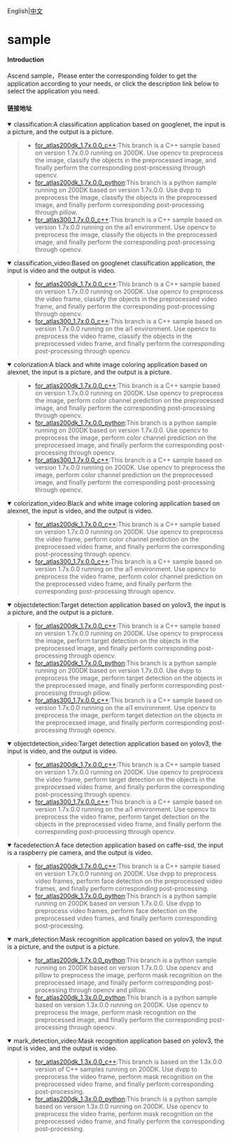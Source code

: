 English|[中文](README.md)

# sample

#### Introduction

Ascend sample，Please enter the corresponding folder to get the application according to your needs, or click the description link below to select the application you need.


#### 链接地址


<details open><summary>classification:A classification application based on googlenet, the input is a picture, and the output is a picture.</summary><blockquote>

- [for_atlas200dk_1.7x.0.0_c++](https://gitee.com/ascend/samples/tree/master/classification/for_atlas200dk_1.7x.0.0_c++):This branch is a C++ sample based on version 1.7x.0.0 running on 200DK. Use opencv to preprocess the image, classify the objects in the preprocessed image, and finally perform the corresponding post-processing through opencv.  
- [for_atlas200dk_1.7x.0.0_python](https://gitee.com/ascend/samples/tree/master/classification/for_atlas200dk_1.7x.0.0_python):This branch is a python sample running on 200DK based on version 1.7x.0.0. Use dvpp to preprocess the image, classify the objects in the preprocessed image, and finally perform corresponding post-processing through pillow.   
- [for_atlas300_1.7x.0.0_c++](https://gitee.com/ascend/samples/tree/master/classification/for_atlas300_1.7x.0.0_c++):This branch is a C++ sample based on version 1.7x.0.0 running on the ai1 environment. Use opencv to preprocess the image, classify the objects in the preprocessed image, and finally perform the corresponding post-processing through opencv. 
</blockquote></details>  


<details open><summary>classification_video:Based on googlenet classification application, the input is video and the output is video.</summary><blockquote>

- [for_atlas200dk_1.7x.0.0_c++](https://gitee.com/ascend/samples/tree/master/classification_video/for_atlas200dk_1.7x.0.0_c++):This branch is a C++ sample based on version 1.7x.0.0 running on 200DK. Use opencv to preprocess the video frame, classify the objects in the preprocessed video frame, and finally perform the corresponding post-processing through opencv.   
- [for_atlas300_1.7x.0.0_c++](https://gitee.com/ascend/samples/tree/master/classification_video/for_atlas300_1.7x.0.0_c++):This branch is a C++ sample based on version 1.7x.0.0 running on the ai1 environment. Use opencv to preprocess the video frame, classify the objects in the preprocessed video frame, and finally perform the corresponding post-processing through opencv.   
</blockquote></details>


<details open><summary>colorization:A black and white image coloring application based on alexnet, the input is a picture, and the output is a picture.</summary><blockquote>

- [for_atlas200dk_1.7x.0.0_c++](https://gitee.com/ascend/samples/tree/master/colorization/for_atlas200dk_1.7x.0.0_c++):This branch is a C++ sample based on version 1.7x.0.0 running on 200DK. Use opencv to preprocess the image, perform color channel prediction on the preprocessed image, and finally perform the corresponding post-processing through opencv.  
- [for_atlas200dk_1.7x.0.0_python](https://gitee.com/ascend/samples/tree/master/colorization/for_atlas200dk_1.7x.0.0_python):This branch is a python sample running on 200DK based on version 1.7x.0.0. Use opencv to preprocess the image, perform color channel prediction on the preprocessed image, and finally perform the corresponding post-processing through opencv.
- [for_atlas300_1.7x.0.0_c++](https://gitee.com/ascend/samples/tree/master/colorization/for_atlas300_1.7x.0.0_c++):This branch is a C++ sample based on version 1.7x.0.0 running on 200DK. Use opencv to preprocess the image, perform color channel prediction on the preprocessed image, and finally perform the corresponding post-processing through opencv.
  
</blockquote></details>  

   
<details open><summary>colorization_video:Black and white image coloring application based on alexnet, the input is video, and the output is video.</summary><blockquote>

- [for_atlas200dk_1.7x.0.0_c++](https://gitee.com/ascend/samples/tree/master/colorization_video/for_atlas200dk_1.7x.0.0_c++):This branch is a C++ sample based on version 1.7x.0.0 running on 200DK. Use opencv to preprocess the video frame, perform color channel prediction on the preprocessed video frame, and finally perform the corresponding post-processing through opencv.  
- [for_atlas300_1.7x.0.0_c++](https://gitee.com/ascend/samples/tree/master/colorization_video/for_atlas300_1.7x.0.0_c++):This branch is a C++ sample based on version 1.7x.0.0 running on the ai1 environment. Use opencv to preprocess the video frame, perform color channel prediction on the preprocessed video frame, and finally perform the corresponding post-processing through opencv.
</blockquote></details>


<details open><summary>objectdetection:Target detection application based on yolov3, the input is a picture, and the output is a picture.</summary><blockquote>

- [for_atlas200dk_1.7x.0.0_c++](https://gitee.com/ascend/samples/tree/master/objectdetection/for_atlas200dk_1.7x.0.0_c++):This branch is a C++ sample based on version 1.7x.0.0 running on 200DK. Use opencv to preprocess the image, perform target detection on the objects in the preprocessed image, and finally perform corresponding post-processing through opencv.  
- [for_atlas200dk_1.7x.0.0_python](https://gitee.com/ascend/samples/tree/master/objectdetection/for_atlas200dk_1.7x.0.0_python):This branch is a python sample running on 200DK based on version 1.7x.0.0. Use dvpp to preprocess the image, perform target detection on the objects in the preprocessed image, and finally perform corresponding post-processing through pillow.   
- [for_atlas300_1.7x.0.0_c++](https://gitee.com/ascend/samples/tree/master/objectdetection/for_atlas300_1.7x.0.0_c++):This branch is a C++ sample based on version 1.7x.0.0 running on the ai1 environment. Use opencv to preprocess the image, perform target detection on the objects in the preprocessed image, and finally perform corresponding post-processing through opencv.  
</blockquote></details>


<details open><summary>objectdetection_video:Target detection application based on yolov3, the input is video, and the output is video.</summary><blockquote>

- [for_atlas200dk_1.7x.0.0_c++](https://gitee.com/ascend/samples/tree/master/objectdetection_video/for_atlas200dk_1.7x.0.0_c++):This branch is a C++ sample based on version 1.7x.0.0 running on 200DK. Use opencv to preprocess the video frame, perform target detection on the objects in the preprocessed video frame, and finally perform the corresponding post-processing through opencv.    
- [for_atlas300_1.7x.0.0_c++](https://gitee.com/ascend/samples/tree/master/objectdetection_video/for_atlas300_1.7x.0.0_c++):This branch is a C++ sample based on version 1.7x.0.0 running on the ai1 environment. Use opencv to preprocess the video frame, perform target detection on the objects in the preprocessed video frame, and finally perform the corresponding post-processing through opencv.  
</blockquote></details>

<details open><summary>facedetection:A face detection application based on caffe-ssd, the input is a raspberry pie camera, and the output is video.</summary><blockquote>

- [for_atlas200dk_1.7x.0.0_c++](https://gitee.com/ascend/samples/tree/master/facedetection/for_atlas200dk_1.7x.0.0_c++):This branch is a C++ sample based on version 1.7x.0.0 running on 200DK. Use dvpp to preprocess video frames, perform face detection on the preprocessed video frames, and finally perform corresponding post-processing.  
- [for_atlas200dk_1.7x.0.0_python](https://gitee.com/ascend/samples/tree/master/facedetection/for_atlas200dk_1.7x.0.0_python):This branch is a python sample running on 200DK based on version 1.7x.0.0. Use dvpp to preprocess video frames, perform face detection on the preprocessed video frames, and finally perform corresponding post-processing. 
</blockquote></details> 

<details open><summary>mark_detection:Mask recognition application based on yolov3, the input is a picture, and the output is a picture.</summary><blockquote>

- [for_atlas200dk_1.7x.0.0_python](https://gitee.com/ascend/samples/tree/master/mark_detection/%20for_atlas200dk_1.7x.0.0_python):This branch is a python sample running on 200DK based on version 1.7x.0.0. Use opencv and pillow to preprocess the image, perform mask recognition on the preprocessed image, and finally perform corresponding post-processing through opencv and pillow. 
- [for_atlas200dk_1.3x.0.0_python](https://gitee.com/ascend/samples/tree/master/mark_detection/for_atlas200dk_1.3x.0.0_python):This branch is a python sample based on version 1.3x.0.0 running on 200DK. Use opencv to preprocess the image, perform mask recognition on the preprocessed image, and finally perform the corresponding post-processing through opencv. 
</blockquote></details>


<details open><summary>mark_detection_video:Mask recognition application based on yolov3, the input is video, and the output is video.</summary><blockquote>

- [for_atlas200dk_1.3x.0.0_c++](https://gitee.com/ascend/samples/tree/master/mark_detection_video/for_atlas200dk_1.3x.0.0_c++):This branch is based on the 1.3x.0.0 version of C++ samples running on 200DK. Use dvpp to preprocess the video frame, perform mask recognition on the preprocessed video frame, and finally perform corresponding post-processing. 
- [for_atlas200dk_1.3x.0.0_python](https://gitee.com/ascend/samples/tree/master/mark_detection_video/for_atlas200dk_1.3x.0.0_python):This branch is a python sample based on version 1.3x.0.0 running on 200DK. Use opencv to preprocess the video frame, perform mask recognition on the preprocessed video frame, and finally perform the corresponding post-processing.
</blockquote></details>

